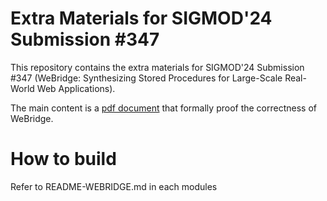 # Extra Materials for SIGMOD'24 Submission #347
This repository contains the extra materials for SIGMOD'24 Submission #347 (WeBridge: Synthesizing Stored Procedures for Large-Scale Real-World Web Applications).

The main content is a [pdf document](WeBridge_Proofs.pdf) that formally proof the correctness of WeBridge.

# How to build
Refer to README-WEBRIDGE.md in each modules
